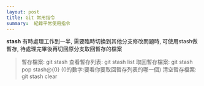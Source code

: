 ```yaml
---
layout: post
title: Git 常用指令
summary:  紀錄平常使用指令
---
```

**stash**
有時處理工作到一半, 需要臨時切換到其他分支修改問題時, 可使用stash做暫存, 待處理完畢後再切回原分支取回暫存的檔案
> 暫存檔案: git stash 
> 查看暫存列表: git stash list
> 取回暫存檔案: git stash pop stash@{0}  (0的數字:要看你要取回暫存列表的哪一個)
> 清空暫存檔案: git stash clear
